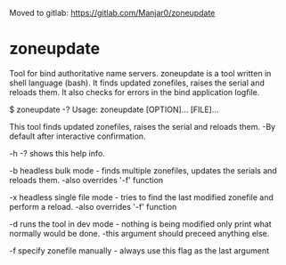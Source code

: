 Moved to gitlab: https://gitlab.com/Manjar0/zoneupdate

# zoneupdate
Tool for bind authoritative name servers.
zoneupdate is a tool written in shell language (bash). 
It finds updated zonefiles, raises the serial and reloads them. 
It also checks for errors in the bind application logfile.

$ zoneupdate -?
Usage: zoneupdate [OPTION]... [FILE]...

This tool finds updated zonefiles, raises the serial and reloads them. -By default after interactive confirmation.

  -h -?     shows this help info.

  -b        headless bulk mode - finds multiple zonefiles, updates the serials and reloads them. -also overrides '-f' function

  -x 		    headless single file mode - tries to find the last modified zonefile and perform a reload. -also overrides '-f' function

  -d 		    runs the tool in dev mode - nothing is being modified only print what normally would be done. -this argument should preceed anything else.

  -f		    specify zonefile manually - always use this flag as the last argument
